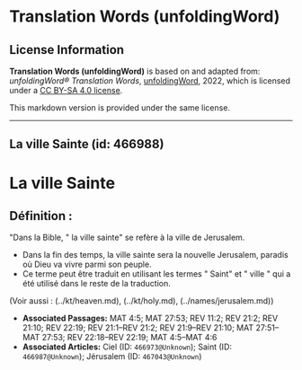 # Translation Words (unfoldingWord)

## License Information

**Translation Words (unfoldingWord)** is based on and adapted from: _unfoldingWord® Translation Words_, [unfoldingWord](https://unfoldingword.org/utw), 2022, which is licensed under a [CC BY-SA 4.0 license](https://creativecommons.org/licenses/by-sa/4.0/legalcode.en).

This markdown version is provided under the same license.



--------------------------------

## La ville Sainte (id: 466988)

La ville Sainte
===============

Définition :
------------

"Dans la Bible, " la ville sainte" se refère à la ville de Jerusalem.

* Dans la fin des temps, la ville sainte sera la nouvelle Jerusalem, paradis où Dieu va vivre parmi son peuple.
* Ce terme peut être traduit en utilisant les termes " Saint" et " ville " qui a été utilisé dans le reste de la traduction.

(Voir aussi : (../kt/heaven.md), (../kt/holy.md), (../names/jerusalem.md))

* **Associated Passages:** MAT 4:5; MAT 27:53; REV 11:2; REV 21:2; REV 21:10; REV 22:19; REV 21:1–REV 21:2; REV 21:9–REV 21:10; MAT 27:51–MAT 27:53; REV 22:18–REV 22:19; MAT 4:5–MAT 4:6
* **Associated Articles:** Ciel (ID: `466973@Unknown`); Saint (ID: `466987@Unknown`); Jérusalem (ID: `467043@Unknown`)

